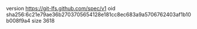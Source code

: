 version https://git-lfs.github.com/spec/v1
oid sha256:6c21e79ae36b2703705654128e181cc8ec683a9a5706762403af1b10b008f9a4
size 3618
